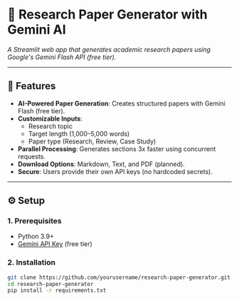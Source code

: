 # 📝 Research Paper Generator with Gemini AI  

*A Streamlit web app that generates academic research papers using Google's Gemini Flash API (free tier).*  


---

## 🚀 Features  
- **AI-Powered Paper Generation**: Creates structured papers with Gemini Flash (free tier).  
- **Customizable Inputs**:  
  - Research topic  
  - Target length (1,000–5,000 words)  
  - Paper type (Research, Review, Case Study)  
- **Parallel Processing**: Generates sections 3x faster using concurrent requests.  
- **Download Options**: Markdown, Text, and PDF (planned).  
- **Secure**: Users provide their own API keys (no hardcoded secrets).  

---

## ⚙️ Setup  

### 1. Prerequisites  
- Python 3.9+  
- [Gemini API Key](https://aistudio.google.com/app/apikey) (free tier)  

### 2. Installation  
```bash
git clone https://github.com/yourusername/research-paper-generator.git
cd research-paper-generator
pip install -r requirements.txt